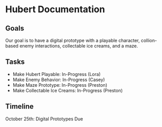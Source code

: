 # Hubert Documentation

## Goals
Our goal is to have a digital prototype with a playable character, collion-based enemy interactions, collectable ice creams, and a maze.
## Tasks
- Make Hubert Playable: In-Progress (Lora)
- Make Enemy Behavior: In-Progress (Casey)
- Make Maze Prototype: In-Progress (Preston)
- Make Collectable Ice Creams: In-Progress (Preston)
## Timeline
October 25th: Digital Prototypes Due
